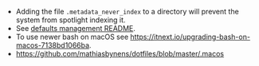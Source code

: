 - Adding the file `.metadata_never_index` to a directory will prevent the system from spotlight indexing it.
- See [defaults management README](./defaults/README.md).
- To use newer bash on macOS see https://itnext.io/upgrading-bash-on-macos-7138bd1066ba.
- https://github.com/mathiasbynens/dotfiles/blob/master/.macos